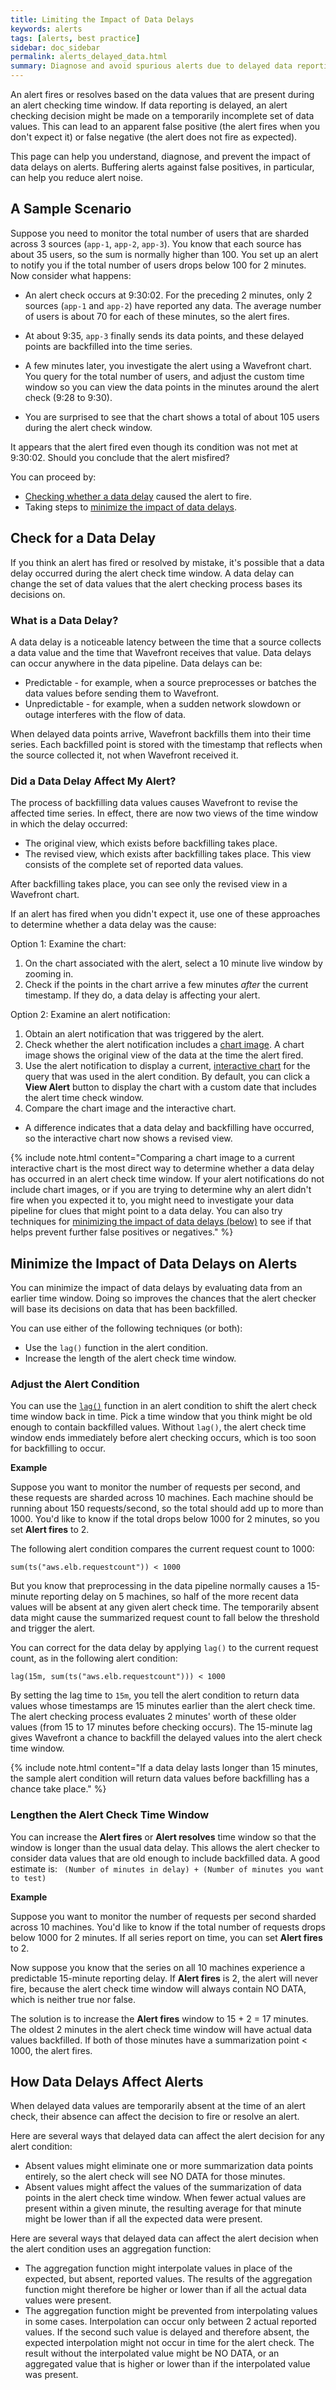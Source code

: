 ```yaml
---
title: Limiting the Impact of Data Delays
keywords: alerts
tags: [alerts, best practice]
sidebar: doc_sidebar
permalink: alerts_delayed_data.html
summary: Diagnose and avoid spurious alerts due to delayed data reporting.
---
```


An alert fires or resolves based on the data values that are present during an alert checking time window. If data reporting is delayed, an alert checking decision might be made on a temporarily incomplete set of data values. This can lead to an apparent false positive (the alert fires when you don't expect it) or false negative (the alert does not fire as expected).

This page can help you understand, diagnose, and prevent the impact of data delays on alerts. Buffering alerts against false positives, in particular, can help you reduce alert noise.

## A Sample Scenario

Suppose you need to monitor the total number of users that are sharded across 3 sources (`app-1`, `app-2`, `app-3`). You know that each source has about 35 users, so the sum is normally higher than 100. You set up an alert to notify you if the total number of users drops below 100 for 2 minutes. Now consider what happens:

* An alert check occurs at 9:30:02. For the preceding 2 minutes, only 2 sources (`app-1` and `app-2`) have reported any data. The average number of users is about 70 for each of these minutes, so the alert fires.

* At about 9:35, `app-3` finally sends its data points, and these delayed points are backfilled into the time series.

* A few minutes later, you investigate the alert using a Wavefront chart. You query for the total number of users, and adjust the custom time window so you can view the data points in the minutes around the alert check (9:28 to 9:30).

* You are surprised to see that the chart shows a total of about 105 users during the alert check window.

It appears that the alert fired even though its condition was not met at 9:30:02. Should you conclude that the alert misfired?

You can proceed by:
* [Checking whether a data delay](#check-for-a-data-delay) caused the alert to fire.
* Taking steps to [minimize the impact of data delays](#minimize-the-impact-of-data-delays-on-alerts).

## Check for a Data Delay

If you think an alert has fired or resolved by mistake, it's possible that a data delay occurred during the alert check time window. A data delay can change the set of data values that the alert checking process bases its decisions on.

### What is a Data Delay?

A data delay is a noticeable latency between the time that a source collects a data value and the time that Wavefront receives that value. Data delays can occur anywhere in the data pipeline. Data delays can be:
* Predictable - for example, when a source preprocesses or batches the data values before sending them to Wavefront.
* Unpredictable - for example, when a sudden network slowdown or outage interferes with the flow of data.

When delayed data points arrive, Wavefront backfills them into their time series. Each backfilled point is stored with the timestamp that reflects when the source collected it, not when Wavefront received it.

<!---
If backfilling does not occur,  we call it missing data – i.e., a permanent failure to report – and handle it differently.
--->

### Did a Data Delay Affect My Alert?

The process of backfilling data values causes Wavefront to revise the affected time series. In effect, there are now two views of the time window in which the delay occurred:
* The original view, which exists before backfilling takes place.
* The revised view, which exists after backfilling takes place. This view consists of the complete set of reported data values.

After backfilling takes place, you can see only the revised view in a Wavefront chart.

If an alert has fired when you didn't expect it, use one of these approaches to determine whether a data delay was the cause:

Option 1: Examine the chart:

1. On the chart associated with the alert, select a 10 minute live window by zooming in.
2. Check if the points in the chart arrive a few minutes <i>after</i> the current timestamp. If they do, a data delay is affecting your alert. 

Option 2: Examine an alert notification:

1. Obtain an alert notification that was triggered by the alert.
2. Check whether the alert notification includes a [chart image](alerts_notifications.html#chart-images-in-alert-notifications). A chart image shows the original view of the data at the time the alert fired.
3. Use the alert notification to display a current, [interactive chart](alerts_notifications.html#interactive-charts-linked-by-alert-notifications) for the query that was used in the alert condition. By default, you can click a **View Alert** button to display the chart with a custom date that includes the alert time check window.
4. Compare the chart image and the interactive chart.
  * A difference indicates that a data delay and backfilling have occurred, so the interactive chart now shows a revised view.

<!---
  * If the image and the interactive chart are identical, then it's possible that a data delay occurred, but backfilling has not yet taken place.
--->

{% include note.html content="Comparing a chart image to a current interactive chart is the most direct way to determine whether a data delay has occurred in an alert check time window. If your alert notifications do not include chart images, or if you are trying to determine why an alert didn't fire when you expected it to, you might need to investigate your data pipeline for clues that might point to a data delay. You can also try techniques for [minimizing the impact of data delays (below)](#minimize-the-impact-of-data-delays-on-alerts) to see if that helps prevent further false positives or negatives." %}

<!---
You can also try adjusting your alert condition to limit the impact of data delays, and see if that makes a difference.
--->

## Minimize the Impact of Data Delays on Alerts

You can minimize the impact of data delays by evaluating data from an earlier time window. Doing so improves the chances that the alert checker will base its decisions on data that has been backfilled.

You can use either of the following techniques (or both):
* Use the `lag()` function in the alert condition.
* Increase the length of the alert check time window.


### Adjust the Alert Condition

You can use the [`lag()`](ts_lag.html) function in an alert condition to shift the alert check time window back in time. Pick a time window that you think might be old enough to contain backfilled values. Without `lag()`, the alert check time window ends immediately before alert checking occurs, which is too soon for backfilling to occur.

**Example**

Suppose you want to monitor the number of requests per second, and these requests are sharded across 10 machines. Each machine should be running about 150 requests/second, so the total should add up to more than 1000. You'd like to know if the total drops below 1000 for 2 minutes, so you set **Alert fires** to 2.

The following alert condition compares the current request count to 1000:

```
sum(ts("aws.elb.requestcount")) < 1000
```

But you know that preprocessing in the data pipeline normally causes a 15-minute reporting delay on 5 machines, so half of the more recent data values will be absent at any given alert check time. The temporarily absent data might cause the summarized request count to fall below the threshold and trigger the alert.

You can correct for the data delay by applying `lag()` to the current request count, as in the following alert condition:

```
lag(15m, sum(ts("aws.elb.requestcount"))) < 1000
```

By setting the lag time to `15m`, you tell the alert condition to return data values whose timestamps are 15 minutes earlier than the alert check time. The alert checking process evaluates 2 minutes' worth of these older values (from 15 to 17 minutes before checking occurs). The 15-minute lag gives Wavefront a chance to backfill the delayed values into the alert check time window.

{% include note.html content="If a data delay lasts longer than 15 minutes, the sample alert condition will return data values before backfilling has a chance take place." %}

### Lengthen the Alert Check Time Window

You can increase the **Alert fires** or **Alert resolves** time window so that the window is longer than the usual data delay. This allows the alert checker to consider data values that are old enough to include backfilled data. A good estimate is:
```  (Number of minutes in delay) + (Number of minutes you want to test) ```

**Example**

Suppose you want to monitor the number of requests per second sharded across 10 machines. You'd like to know if the total number of requests drops below 1000 for 2 minutes. If all series report on time, you can set **Alert fires** to 2.

Now suppose you know that the series on all 10 machines experience a predictable 15-minute reporting delay. If **Alert fires** is 2, the alert will never fire, because the alert check time window will always contain NO DATA, which is neither true nor false.

The solution is to increase the **Alert fires** window to 15 + 2 = 17 minutes. The oldest 2 minutes in the alert check time window will have actual data values backfilled. If both of those minutes have a summarization point < 1000, the alert fires.

## How Data Delays Affect Alerts

When delayed data values are temporarily absent at the time of an alert check, their absence can affect the decision to fire or resolve an alert.

Here are several ways that delayed data can affect the alert decision for any alert condition:

* Absent values might eliminate one or more summarization data points entirely, so the alert check will see NO DATA for those minutes.
* Absent values might affect the values of the summarization of data points in the alert check time window. When fewer actual values are present within a given minute, the resulting average for that minute might be lower than if all the expected data were present.

Here are several ways that delayed data can affect the alert decision when the alert condition uses an aggregation function:
* The aggregation function might interpolate values in place of the expected, but absent, reported values. The results of the aggregation function might therefore be higher or lower than if all the actual data values were present.
* The aggregation function might be prevented from interpolating values in some cases. Interpolation can occur only between 2 actual reported values. If the second such value is delayed and therefore absent, the expected interpolation might not occur in time for the alert check. The result without the interpolated value might be NO DATA, or an aggregated value that is higher or lower than if the interpolated value was present.


<!---
A data delay can change the set of data values that the alert checking process bases its decisions on

For example, suppose you want your alert to fire 1 true value followed by a predictable 15-minute reporting delay. You can

This setting depends on how often data points arrive, and it accounts for any delays in the application metrics delivery pipeline.
Changing **Alert fires** can compensate for external delays of metrics. --->
